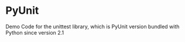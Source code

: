 PyUnit
======

Demo Code for the unittest library, which is PyUnit version bundled with Python since version 2.1
